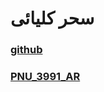 # سحر کلیائی 

### [github](https://github.com/mim-saharkolyayi)

### [PNU_3991_AR](https://github.com/mim-saharkolyayi/PNU_3991_AR) 
